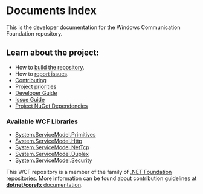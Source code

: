# Documents Index 

This is the developer documentation for the Windows Communication Foundation repository. 

## Learn about the project:

- How to [build the repository](developer-guide.md#building-the-repository).
- How to [report issues](developer-guide.md#reporting-issues).
- [Contributing](contributing.md)
- [Project priorities](developer-guide.md#project-goals-and-priorities)
- [Developer Guide](developer-guide.md)
- [Issue Guide](issue-guide.md)
- [Project NuGet Dependencies](https://github.com/dotnet/corefx/blob/master/Documentation/project-docs/project-nuget-dependencies.md)

### Available WCF Libraries
  * [System.ServiceModel.Primitives](System.ServiceModel.Primitives.md)
  * [System.ServiceModel.Http](System.ServiceModel.Http.md)
  * [System.ServiceModel.NetTcp](System.ServiceModel.NetTcp.md)
  * [System.ServiceModel.Duplex](System.ServiceModel.Duplex.md)
  * [System.ServiceModel.Security](System.ServiceModel.Security.md)

This WCF repository is a member of the family of [.NET Foundation repositories](https://github.com/dotnet).
More information can be found about contribution guidelines at [**dotnet/corefx** documentation](https://github.com/dotnet/corefx/tree/master/Documentation).
